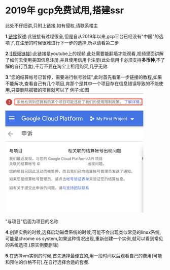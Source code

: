 # 2019年 gcp免费试用,搭建ssr


此处不仔细讲,只附上链接,如有侵权,请联系楼主

**1**.[链接](https://www.wmsoho.com/google-cloud-platform-ssr-bbr-tutorial/)叙述:此链接有过程很全,但是自从2019年以来,gcp平台已经没有"中国"的选项了,在注册的时候很难进行下一步的选择,所以请看第二步

**2**.[![视频链接]](file/1.mp4):此链接是youtube上的视频,此处需要能翻墙才能观看,视频里面讲解了如何去使用美国信息注册,并且使用信用卡注册(此处信用卡必须支持**多币种**,不了解的自行百度),千万不要在淘宝上租用购买,几乎无效.

**3**."您的结算帐号已暂停，需要进行帐号验证",此时首先看第一步链接的教程,如果不能解决,查看自己有几个项目,肯那个是其中一个项目存在信息错误导致的不能使用,只要删除报错的项目就可以了
例子:如图
![image_url](file/1.png)

"与项目"后面为项目的名称

**4**.创建实例的时候,选择启动磁盘系统的时候,可能不会出现类似常见的linux系统,可能是chrome os system,如果这种情况出现,重新创建一个实例,就可以看到常见的系统选项.(原实例要删除)

**5**.在选择vm实例的时候,首先选择最便宜的,用一段时间以后观看自己的费用(可能和预估的价格不符),在自行选择合适的套餐.